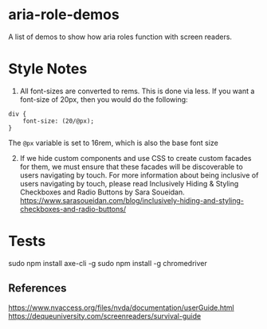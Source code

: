 # aria-role-demos
A list of demos to show how aria roles function with screen readers.

# Style Notes

1. All font-sizes are converted to rems. This is done via less.  If you want a font-size of 20px, then you would do the following:

```
div {
    font-size: (20/@px);
}
```

The `@px` variable is set to 16rem, which is also the base font size

2. If we hide custom components and use CSS to create custom facades for them, we must ensure that these facades will be discoverable to users navigating by touch. For more information about being inclusive of users navigating by touch, please read Inclusively Hiding & Styling Checkboxes and Radio Buttons by Sara Soueidan. https://www.sarasoueidan.com/blog/inclusively-hiding-and-styling-checkboxes-and-radio-buttons/

# Tests

sudo npm install axe-cli -g
sudo npm install -g chromedriver

## References
https://www.nvaccess.org/files/nvda/documentation/userGuide.html
https://dequeuniversity.com/screenreaders/survival-guide
